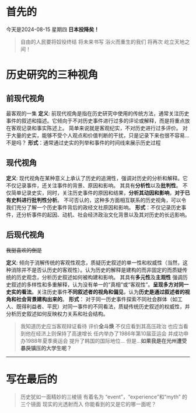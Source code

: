 # 首先的
今天是2024-08-15 星期四
**日本投降矣！**

> 自由的人民要将奴役终结
将未来书写
浴火而重生的我们
将再次
屹立天地之间！

# 历史研究的三种视角
## 前现代视角
最客观的一集
**定义**: 前现代视角是指在历史研究中使用的传统方法，通常关注历史事件的叙述和描述。它倾向于不对历史事件进行过多的评论或解释，而是将重点放在客观记录和事实陈述上。
简单来说就是客观纪实，不对历史进行过多评价。
对于大量的史实，能够不受个人观点和价值判断的干扰，只是记录下来也很不容易...不是吗？
**形式**：通常通过史实的列举和事件的时间线来展示历史过程

## 现代视角
**定义**: 现代视角在某种意义上承认了历史的追溯性，强调对历史的分析和解释。它不仅记录事件，还关注事件的背景、原因和影响。
其具有**分析性**以及**批判性**。
不仅简单记录史实，同时，关注历史事件的原因和结果，**分析其动因和影响**，**对于已有史料进行批判性分析**。
不可否认的，这种多方面相互联系的历史视角，可以令我们充分了解一个历史事件背后的政经文社原因和影响。
**形式**：不仅记录历史事件，还分析事件的起因、动机、社会经济政治文化背景以及其对历史的长远影响。

## 后现代视角
~~我挺喜欢的倒是~~

**定义**: 倾向于消解传统的客观性观念，质疑历史叙述的单一性和权威性（当然，这种消除并不是否认历史的客观性）。认为历史的解释是建构的而非固定的而质疑传统的历史观念，分析历史叙述如何被构建和影响。
其具有**多元性**及**主观性**
强调历史叙述的多样性和多重解释，认为没有单一的“真相”或“客观性”。**呈现多方对同一史实的看法**。关注历史事件**不同叙述者的视角和偏见**，认为**历史是通过叙述者的视角和社会背景建构出来的**。
**形式**： 对于同一历史事件探索不同社会群体（如工人、既得利益者、平民）对同一事件的不同看法，质疑传统历史叙述的权威性，并分析历史叙述如何反映权力关系和社会结构。
>我知道历史应当客观辩证看待
评价**全斗焕**
不仅应看到其高压政治
也应当看到他在经济上则保持了高速增长
任内举办了1986年第10届亚运会
并成功申办1988年夏季奥运会
提升了韩国的国际地位...
但是...**如果我是在光州遭受暴戾镇压的大学生呢？**

------------

# 写在最后的
> 历史犹如一面精妙的三棱镜
有着名为
“event”，“experience”和“myth”
的三个镜面
现实的光透射而入
你能看到的又是它的哪一面呢？



